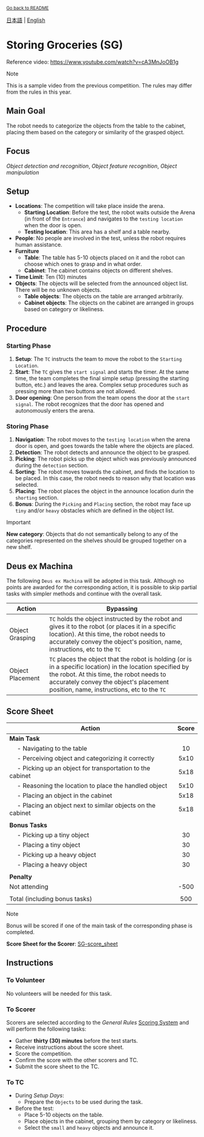 <sub>[Go back to README](../../README_en.md)</sub>

[日本語](./sg_ja.md) | [English](./sg_en.md) 

# Storing Groceries (SG)

Reference video: https://www.youtube.com/watch?v=cA3MnJoOB1g

> [!NOTE]
> This is a sample video from the previous competition. The rules may differ from the rules in this year.


## Main Goal

The robot needs to categorize the objects from the table to the cabinet, placing them based on the category or similarity of the grasped object.


## Focus
*Object detection and recognition*, *Object feature recognition*, *Object manipulation*

## Setup

- **Locations**: The competition will take place inside the arena.
  - **Starting Location**: Before the test, the robot waits outside the Arena (in front of the `Entrance`) and navigates to the `testing location` when the door is open.
  - **Testing location**: This area has a shelf and a table nearby.
- **People**: No people are involved in the test, unless the robot requires human assistance.
- **Furniture**
  - **Table**: The table has 5-10 objects placed on it and the robot can choose which ones to grasp and in what order.
  <!-- On small tables, objects will be added as the robot frees up space. -->
  - **Cabinet**: The cabinet contains objects on different shelves.
  <!-- - **Cabinet door**: The cabinet door is open by default, but the team leader can request the door to be closed and score additional points for opening it. If the robot fails to open the door, it must clearly state this and request the referee to open it. -->
- **Time Limit**: Ten (10) minutes
- **Objects**: The objects will be selected from the announced object list. There will be no unknown objects.
  - **Table objects**: The objects on the table are arranged arbitrarily.
  - **Cabinet objects**: The objects on the cabinet are arranged in groups based on category or likeliness.

## Procedure

### Starting Phase

1. **Setup**: The `TC` instructs the team to move the robot to the `Starting Location`.
2. **Start**: The `TC` gives the `start signal` and starts the timer. At the same time, the team completes the final simple setup (pressing the starting button, etc.) and leaves the area. Complex setup procedures such as pressing more than two buttons are not allowed.
3. **Door opening**: One person from the team opens the door at the `start signal`. The robot recognizes that the door has opened and autonomously enters the arena.

### Storing Phase

1. **Navigation**: The robot moves to the `testing location` when the arena door is open, and goes towards the table where the objects are placed.
2. **Detection**: The robot detects and announce the object to be grasped.
3. **Picking**: The robot picks up the object which was previously announced during the `detection` section.
4. **Sorting**: The robot moves towards the cabinet, and finds the location to be placed. In this case, the robot needs to reason why that location was selected.
5. **Placing**: The robot places the object in the announce location durin the `shorting` section.
6. **Bonus**: During the `Picking` and `Placing` section, the robot may face up `tiny` and/or `heavy` obstacles which are defined in the object list.

> [!IMPORTANT]
**New category**: Objects that do not semantically belong to any of the categories represented on the shelves should be grouped together on a new shelf.


## Deus ex Machina

The following `Deus ex Machina` will be adopted in this task.
Although no points are awarded for the corresponding action, it is possible to skip partial tasks with simpler methods and continue with the overall task.

| Action | Bypassing |
| --- | --- |
| Object Grasping | `TC` holds the object instructed by the robot and gives it to the robot (or places it in a specific location). At this time, the robot needs to accurately convey the object's position, name, instructions, etc to the `TC` |
| Object Placement | `TC` places the object that the robot is holding (or is in a specific location) in the location specified by the robot. At this time, the robot needs to accurately convey the object's placement position, name, instructions, etc to the `TC` |


## Score Sheet

| Action | Score |
| --- | :---: |
| **Main Task** |  |
| &emsp; - Navigating to the table                                  | 10 |
| &emsp; - Perceiving object and categorizing it correctly          | 5x10 |
| &emsp; - Picking up an object for transportation to the cabinet   | 5x18 |
| &emsp; - Reasoning the location to place the handled object       | 5x10 |
| &emsp; - Placing an object in the cabinet                         | 5x18 |
| &emsp; - Placing an object next to similar objects on the cabinet | 5x18 |
|  |  |
| **Bonus Tasks** |  |
| &emsp; - Picking up a tiny object  | 30 |
| &emsp; - Placing a tiny object     | 30 |
| &emsp; - Picking up a heavy object | 30 |
| &emsp; - Placing a heavy object    | 30 |
|  |  |
| **Penalty** |  |
| Not attending | -500 |
|  |  |
| Total (including bonus tasks) | 500 |

> [!NOTE]
> Bonus will be scored if one of the main task of the corresponding phase is completed.

<!-- **Score Sheet for the Scorer**: (TBD)SG-score_sheet -->
**Score Sheet for the Scorer**: [SG-score_sheet](./doc/iHR-C3_SG-score_sheet.pdf)

## Instructions

### To Volunteer

No volunteers will be needed for this task.

### To Scorer

Scorers are selected according to the *General Rules* [Scoring System](./grr_en.md#scoring-system) and will perform the following tasks:

- Gather **thirty (30) minutes** before the test starts.
- Receive instructions about the score sheet.
- Score the competition.
- Confirm the score with the other scorers and TC.
- Submit the score sheet to the TC.

### To TC

- During *Setup Days*:
  - Prepare the `Objects` to be used during the task.
- Before the test:
  - Place 5-10 objects on the table.
  - Place objects in the cabinet, grouping them by category or likeliness.
  - Select the `small` and `heavy` objects and announce it.
